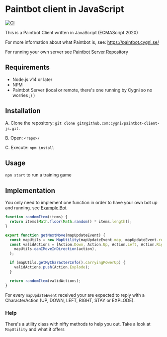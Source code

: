# Paintbot client in JavaScript

[![CI](https://github.com/cygni/paintbot-client-js/workflows/CI/badge.svg)](https://github.com/cygni/paintbot-client-js/actions?query=branch%3Amaster+workflow%3ACI)

This is a Paintbot Client written in JavaScript (ECMAScript 2020)

For more information about what Paintbot is, see: https://paintbot.cygni.se/

For running your own server see [Paintbot Server Repository](https://github.com/cygni/paintbot)

## Requirements

- Node.js v14 or later
- NPM
- Paintbot Server (local or remote, there's one running by Cygni so no worries ;) )

## Installation

A. Clone the repository: `git clone git@github.com:cygni/paintbot-client-js.git`.

B. Open: `<repo>/`

C. Execute: `npm install`

## Usage

`npm start` to run a training game

## Implementation

You only need to implement one function in order to have your own bot up and running. see [Example Bot](bot/bot.js)

```javascript
function randomItem(items) {
  return items[Math.floor(Math.random() * items.length)];
}

export function getNextMove(mapUpdateEvent) {
  const mapUtils = new MapUtility(mapUpdateEvent.map, mapUpdateEvent.receivingPlayerId);
  const validActions = [Action.Down, Action.Up, Action.Left, Action.Right].filter((action) =>
    mapUtils.canIMoveInDirection(action),
  );

  if (mapUtils.getMyCharacterInfo().carryingPowerUp) {
    validActions.push(Action.Explode);
  }

  return randomItem(validActions);
}
```

For every `mapUpdateEvent` received your are expected to reply with a CharacterAction (UP, DOWN, LEFT, RIGHT, STAY or EXPLODE).

### Help

There's a utility class with nifty methods to help you out. Take a look at `MapUtility` and what it offers
